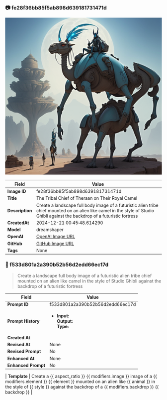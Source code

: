 

### 📷 fe28f36bb85f5ab898d639181731471d 


![data.id](./fe28f36bb85f5ab898d639181731471d.jpg)


| Field          | Value                                                                                                                     |
|----------------|---------------------------------------------------------------------------------------------------------------------------|
| **Image ID**             | fe28f36bb85f5ab898d639181731471d                                                                                                             |
| **Title**           | The Tribal Chief of Theraan on Their Royal Camel                                                                                                       |
| **Description**           | Create a landscape full body image of a futuristic alien tribe chief mounted on an alien like camel in the style of Studio Ghibli against the backdrop of a futuristic fortress                                                                                                       |
| **CreatedAt**        | 2024-12-21 00:45:48.614290                                                                                                        |
| **Model**        | dreamshaper                                                                                                        |
| **OpenAI**         | [OpenAI Image URL](http://192.168.1.85:8081/generated-images/b643949764979.png)                                                                                |
| **GitHub**         | [GitHub Image URL](https://raw.githubusercontent.com/Caneta-Silva/studio-ghibli/refs/heads/main/images/fe28f36bb85f5ab898d639181731471d/fe28f36bb85f5ab898d639181731471d.jpg)                                                                                |
| **Tags**       | None                                                                                                                   |

### 📜 f533d801a2a390b52b56d2edd66ec17d

> Create a landscape full body image of a futuristic alien tribe chief mounted on an alien like camel in the style of Studio Ghibli against the backdrop of a futuristic fortress

| Field          | Value                                                                                                                                                                      |
|----------------|----------------------------------------------------------------------------------------------------------------------------------------------------------------------------|
| **Prompt ID**  | f533d801a2a390b52b56d2edd66ec17d                                                                                                                                                            |
| **Prompt History** | <ul><li>**Input:**  <br> **Output:**  <br> **Type:** </li></ul> |
| **Created At** |                                                                                                                                                    |
| **Revised At** | None                                                                                                                                                   |
| **Revised Prompt** | No                                                                                                                                                                      |
| **Enhanced At** | None                                                                                                                                                  |
| **Enhanced Prompt** | No                                                                                                                                                                    |

| **Template**   | Create a {{ aspect_ratio }} {{ modifiers.image }} image of a {{ modifiers.element }} {{ element }} mounted on an alien like {{ animal }} in the style of {{ style }} against the backdrop of a {{ modifiers.backdrop }} {{ backdrop }}                                                                                                                                           |


